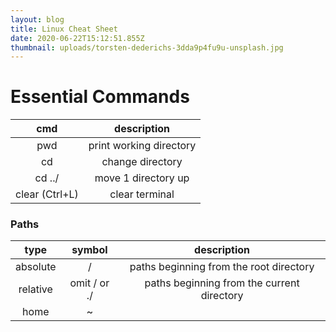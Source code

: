 ```yaml
---
layout: blog
title: Linux Cheat Sheet
date: 2020-06-22T15:12:51.855Z
thumbnail: uploads/torsten-dederichs-3dda9p4fu9u-unsplash.jpg
---
```

# Essential Commands
|cmd|description|
|:----:|:-----------------:|
|pwd|print working directory|
|cd|change directory|
|cd ../| move 1 directory up|
|clear (Ctrl+L)|clear terminal|


### Paths
|type|symbol|description|
|:---:|:-------:|:-----------------:|
|absolute|/|paths beginning from the root directory|
|relative|omit / or ./|paths beginning from the current directory|
|home|~|| shortcut to user's home directory|
